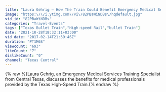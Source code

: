 ```yaml
---
title: "Laura Gehrig — How The Train Could Benefit Emergency Medical Services"
image: "https:\/\/i.ytimg.com\/vi\/82PBaWiNDBs\/hqdefault.jpg"
vid_id: "82PBaWiNDBs"
categories: "Travel-Events"
tags: ["Texas Bullet Train","High-speed Rail","bullet Train"]
date: "2021-10-28T18:32:11+03:00"
vid_date: "2017-02-14T21:39:46Z"
duration: "PT1M6S"
viewcount: "693"
likeCount: "7"
dislikeCount: "0"
channel: "Texas Central"
---
```

{% raw %}Laura Gehrig, an Emergency Medical Services Training Specialist from Central Texas, discusses the benefits for medical professionals provided by the Texas High-Speed Train.{% endraw %}
